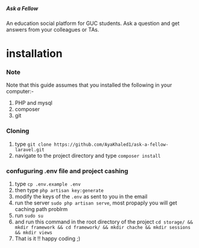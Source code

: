 ##### Ask a Fellow

An education social platform for GUC students.
Ask a question and get answers from your colleagues or TAs.

# installation
### Note
Note that this guide assumes that you installed the following in your computer:-
1. PHP and mysql
2. composer
3. git

### Cloning
1. type `git clone https://github.com/AyaKhaled1/ask-a-fellow-laravel.git`
2. navigate to the project directory and type `composer install`

### confuguring .env file and project cashing
1. type `cp .env.example .env`
2. then type `php artisan key:generate` 
3. modify the keys of the `.env` as  sent to you in the email
4. run the server `sudo php artisan serve`, most propaply you will get caching path problrm
5. run `sudo su`
6. and run this command in the root directory of the project `cd storage/ && mkdir framework && cd framework/ && mkdir chache && mkdir sessions && mkdir views`
7. That is it !! happy coding ;)



